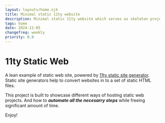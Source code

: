 ```yaml
---
layout: layouts/home.njk
title: Minimal static 11ty website
description: Minimal static 11ty website which serves as skeleton project for larger web projects
tags: home
date: 2024-11-05
changefreq: weekly
priority: 0.8
---
```


# 11ty Static Web

A lean example of static web site, powered by <a href="https://www.11ty.dev/" target="_blank" rel="noopener">11ty static site generator</a>. Static site generators help to convert websites in to a set of static HTML files.

This project is built to showcase different ways of hosting static web projects. And how to ***automate all the necesarry steps*** while freeing significant amount of time.

Enjoy!
